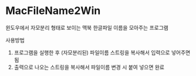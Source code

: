 # MacFileName2Win
윈도우에서 자모분리 형태로 보이는 맥북 한글파일 이름을 모아주는 프로그램 

사용방법
1. 프로그램을 실행한 후 (자모분리된) 파일이름 스트링을 복사해서 입력으로 넣어주면 됨
2. 출력으로 나오는 스트링을 복사해서 파일이름 변경 시 붙여 넣으면 완료
